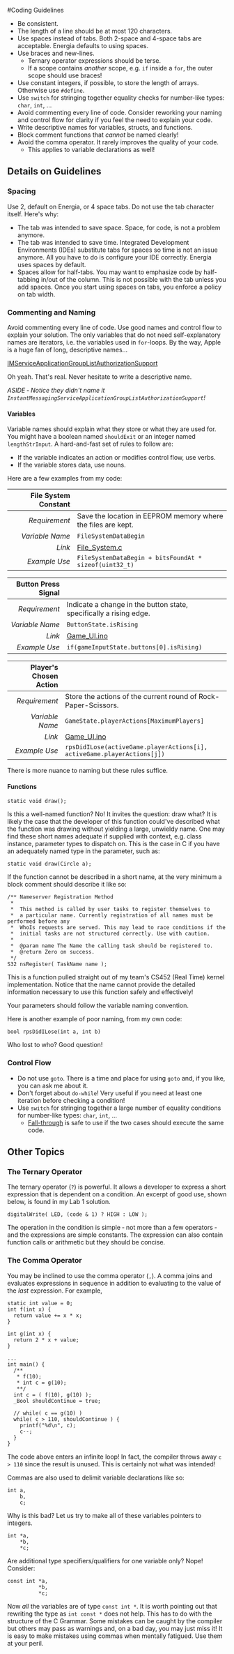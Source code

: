 #Coding Guidelines
- Be consistent.
- The length of a line should be at most 120 characters.
- Use spaces instead of tabs. Both 2-space and 4-space tabs are acceptable. Energia defaults to using spaces.
- Use braces and new-lines.
    - Ternary operator expressions should be terse.
  - If a scope contains *another* scope, e.g. `if` inside a `for`, the outer scope should use braces!
- Use constant integers, if possible, to store the length of arrays. Otherwise use `#define`.
- Use `switch` for stringing together equality checks for number-like types: `char`, `int`, ...
- Avoid commenting every line of code. Consider reworking your naming and control flow for clarity if you feel the need to explain your code.
- Write descriptive names for variables, structs, and functions.
- Block comment functions that *cannot* be named clearly!
- Avoid the comma operator. It rarely improves the quality of your code.
  - This applies to variable declarations as well!

## Details on Guidelines
### Spacing
Use 2, default on Energia, or 4 space tabs. Do not use the tab character itself. Here's why:
- The tab was intended to save space. Space, for code, is not a problem anymore.
- The tab was intended to save time. Integrated Development Environments (IDEs) substitute tabs for spaces so time is not an issue anymore. All you have to do is configure your IDE correctly. Energia uses spaces by default.
- Spaces allow for half-tabs. You may want to emphasize code by half-tabbing in/out of the column. This is not possible with the tab unless you add spaces. Once you start using spaces on tabs, you enforce a policy on tab width.

### Commenting and Naming
Avoid commenting every line of code. Use good names and control flow to explain your solution. The only variables that do not need self-explanatory names are iterators, i.e. the variables used in `for`-loops. By the way, Apple is a huge fan of long, descriptive names...

[IMServiceApplicationGroupListAuthorizationSupport](https://developer.apple.com/reference/imserviceplugin/imserviceapplicationgrouplistauthorizationsupport)

Oh yeah. That's real. Never hesitate to write a descriptive name.

*ASIDE &dash; Notice they didn't name it `InstantMessagingServiceApplicationGroupListAuthorizationSupport`!*

#### Variables
Variable names should explain what they store or what they are used for. You might have a boolean named `shouldExit` or an integer named `lengthStrInput`. A hard-and-fast set of rules to follow are:
- If the variable indicates an action or modifies control flow, use verbs.
- If the variable stores data, use nouns.

Here are a few examples from my code:

| File System Constant |  |
| -------------------------:| ----- |
|*Requirement*  | Save the location in EEPROM memory where the files are kept.|
|*Variable Name*| `FileSystemDataBegin` |
|*Link*         | [File_System.c](projects/Project_Storage/File_System.c#L12) |
|*Example Use*  | `FileSystemDataBegin + bitsFoundAt * sizeof(uint32_t)` |

| Button Press Signal |  |
| -------------------------:| ----- |
|*Requirement*  | Indicate a change in the button state, specifically a rising edge. |
|*Variable Name*| `ButtonState.isRising` |
|*Link*         | [Game_UI.ino](projects/Project_RPS/Game_UI.ino#L24) |
|*Example Use*  | `if(gameInputState.buttons[0].isRising)` |

| Player's Chosen Action |  |
| -------------------------:| ----- |
|*Requirement*  | Store the actions of the current round of Rock-Paper-Scissors. |
|*Variable Name*| `GameState.playerActions[MaximumPlayers]` |
|*Link*         | [Game_UI.ino](projects/Project_RPS/Game_UI.ino#L39) |
|*Example Use*  | `rpsDidILose(activeGame.playerActions[i], activeGame.playerActions[j])` |


There is more nuance to naming but these rules suffice.

#### Functions
```
static void draw();
```
Is this a well-named function? No! It invites the question: draw what? It is likely the case that the developer of this function could've described what the function was drawing without yielding a large, unwieldy name. One may find these short names adequate if supplied with context, e.g. class instance, parameter types to dispatch on. This is the case in C if you have an adequately named type in the parameter, such as:
```
static void draw(Circle a);
```

If the function cannot be described in a short name, at the very minimum a block comment should describe it like so:
```
/** Nameserver Registration Method
 *
 *  This method is called by user tasks to register themselves to
 *  a particular name. Currently registration of all names must be performed before any
 *  WhoIs requests are served. This may lead to race conditions if the
 *  initial tasks are not structured correctly. Use with caution.
 *
 *  @param name The Name the calling task should be registered to.
 *  @return Zero on success.
 */
S32 nsRegister( TaskName name );
```
This is a function pulled straight out of my team's CS452 (Real Time) kernel implementation. Notice that the name cannot provide the detailed information necessary to use this function safely and effectively!

Your parameters should follow the variable naming convention.

Here is another example of poor naming, from my own code:
```
bool rpsDidILose(int a, int b)
```
Who lost to who? Good question!

### Control Flow
- Do not use `goto`. There is a time and place for using `goto` and, if you like, you can ask me about it.
- Don't forget about `do-while`! Very useful if you need at least one iteration before checking a condition!
- Use `switch` for stringing together a large number of equality conditions for number-like types: `char`, `int`, ...
  - [Fall-through](http://stackoverflow.com/questions/8146106/does-case-switch-work-like-this) is safe to use if the two cases should execute the same code.

## Other Topics

### The Ternary Operator
The ternary operator (`?`) is powerful. It allows a developer to express a short expression that is dependent on a condition. An excerpt of good use, shown below, is found in my Lab 1 solution.
```
digitalWrite( LED, (code & 1) ? HIGH : LOW );
```
The operation in the condition is simple &dash; not more than a few operators &dash; and the expressions are simple constants. The expression can also contain function calls or arithmetic but they should be concise.

### The Comma Operator
You may be inclined to use the comma operator (`,`). A comma joins and evaluates expressions in sequence in addition to evaluating to the value of the *last* expression. For example,
```
static int value = 0;
int f(int x) {
  return value += x * x;
}

int g(int x) {
  return 2 * x + value;
}

...
int main() {
  /**
   * f(10);
   * int c = g(10);
   **/
  int c = ( f(10), g(10) );
  _Bool shouldContinue = true;

  // while( c == g(10) )
  while( c > 110, shouldContinue ) {
    printf("%d\n", c);
    c--;
  }
}
```
The code above enters an infinite loop! In fact, the compiler throws away `c > 110` since the result is unused. This is certainly not what was intended!

Commas are also used to delimit variable declarations like so:
```
int a,
    b,
    c;
```
Why is this bad? Let us try to make all of these variables pointers to integers.
```
int *a,
    *b,
    *c;
```
Are additional type specifiers/qualifiers for one variable only? Nope! Consider:
```
const int *a,
          *b,
          *c;
```
Now *all* the variables are of type `const int *`. It is worth pointing out that rewriting the type as `int const *` does not help. This has to do with the structure of the C Grammar. Some mistakes can be caught by the compiler but others may pass as warnings and, on a bad day, you may just miss it! It is easy to make mistakes using commas when mentally fatigued. Use them at your peril.
